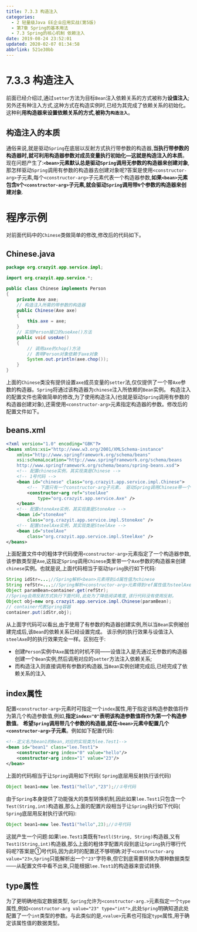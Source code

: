 ```yaml
---
title: 7.3.3 构造注入
categories: 
  - 2 轻量级Java EE企业应用实战(第5版)
  - 第7章 Spring的基本用法
  - 7.3 Spring的核心机制 依赖注入
date: 2019-08-24 23:52:01
updated: 2020-02-07 01:34:58
abbrlink: 521e30bb
---
```

# 7.3.3 构造注入 #
前面已经介绍过,通过`setter`方法为目标`Bean`注入依赖关系的方式被称为**设值注入**;另外还有种注入方式,这种方式在构造实例时,已经为其完成了依赖关系的初始化。这种利**用构造器来设置依赖关系的方式,被称为`构造注入`**。
## 构造注入的本质 ##
通俗来说,就是驱动`Spring`在底层以反射方式执行带参数的构造器,**当执行带参数的构造器时,就可利用构造器参数对成员变量执行初始化—这就是构造注入的本质**。
现在问题产生了:**`<bean>`元素默认总是驱动`Spring`调用无参数的构造器来创建对象**,那怎样驱动`Spring`调用有参数的构造器去创建对象呢?答案是使用`<constructor-arg>`子元素,每个`<constructor-arg>`子元素代表一个构造器参数,**如果`<bean>`元素包含`N`个`<constructor-arg>`子元素,就会驱动`Spring`调用带`N`个参数的构造器来创建对象**.
# 程序示例 #
对前面代码中的`Chinese`类做简单的修改,修改后的代码如下。
## Chinese.java ##
```java
package org.crazyit.app.service.impl;

import org.crazyit.app.service.*;

public class Chinese implements Person
{
    private Axe axe;
    // 构造注入所需的带参数的构造器
    public Chinese(Axe axe)
    {
        this.axe = axe;
    }
    // 实现Person接口的useAxe()方法
    public void useAxe()
    {
        // 调用axe的chop()方法
        // 表明Person对象依赖于axe对象
        System.out.println(axe.chop());
    }
}
```
上面的`Chinese`类没有提供设置`axe`成员变量的`setter`法,仅仅提供了一个带`Axe`参数的构造器。`Spring`将通过该构造器为`chinese`注入所依赖的`Bean`实例。
构造注入的配置文件也需做简单的修改,为了使用构造注入(也就是驱动`Spring`调用有参数的构造器创建对象),还需使用`<constructor-arg>`元素指定构造器的参数。修改后的配置文件如下。
## beans.xml ##
```xml
<?xml version="1.0" encoding="GBK"?>
<beans xmlns:xsi="http://www.w3.org/2001/XMLSchema-instance"
    xmlns="http://www.springframework.org/schema/beans"
    xsi:schemaLocation="http://www.springframework.org/schema/beans
    http://www.springframework.org/schema/beans/spring-beans.xsd">
    <!-- 配置chinese实例，其实现类是Chinese -->
    <!-- 1号代码 -->
    <bean id="chinese" class="org.crazyit.app.service.impl.Chinese">
        <!-- 下面只有一个constructor-arg子元素， 驱动Spring调用Chinese带一个参数的构造器来创建对象 -->
        <constructor-arg ref="steelAxe"
            type="org.crazyit.app.service.Axe" />
    </bean>
    <!-- 配置stoneAxe实例，其实现类是StoneAxe -->
    <bean id="stoneAxe"
        class="org.crazyit.app.service.impl.StoneAxe" />
    <!-- 配置steelAxe实例，其实现类是SteelAxe -->
    <bean id="steelAxe"
        class="org.crazyit.app.service.impl.SteelAxe" />
</beans>
```
上面配置文件中的粗体字代码使用`<constructor-arg>`元素指定了一个构造器参数,该参数类型是`Axe`,这指定`Spring`调用`Chinese`类里带一个`Axe`参数的构造器来创建`chinese`实例。也就是说,上面代码相当于驱动`Spring`执行如下代码:
```java
String idStr=...;//Spring解析<bean>元素得到id属性值为chinese
String refStr=...;//Spring解析<constructor-arg>元素得到ref属性值为steelAxe
Object paramBean=container.get(refStr);
//Spring会用反射方式执行下面代码,此处为了降低阅读难度,该行代码没有使用反射。
Object obj=new org.crazyit.app.service.impl.Chinese(paramBean);
// container代表Spring容器
container.put(idStr,obj);
```
从上面字代码可以看出,由于使用了有参数的构造器创建实例,所以当`Bean`实例被创建完成后,该`Bean`的依赖关系已经设置完成。
该示例的执行效果与设值注入`steelAxe`时的执行效果完全一样。区别在于:
- 创建`Person`实例中`Axe`属性的时机不同——设值注入是先通过无参数的构造器创建一个`Bean`实例,然后调用对应的`setter`方法注入依赖关系;
- 而构造注入则直接调用有参数的构造器,当`Bean`实例创建完成后,已经完成了依赖关系的注入

## index属性 ##
配置`<constructor-arg>`元素时可指定一个`index`属性,用于指定该构造参数值将作为第几个构造参数值,例如,**指定`index="0"`表明该构造参数值将作为第一个构造参数值**。
**希望`Spring`调用带几个参数的构造器,就在`<bean>`元素中配置几个`<constructor-arg>`子元素**。例如如下配置代码:
```xml
<!--定义名为bean1的Bean,对应的实现类为lee.Test1-->
<bean id="bean1" class="lee.Test1">
    <constructor-arg index="0" value="hello"/>
    <constructor-arg index="1" value="23"/>
</bean>
```
上面的代码相当于让`Spring`调用如下代码( `Spring`底层用反射执行该代码)
```java
Object bean1=new lee.Test1("hello","23");//①号代码
```
由于`Spring`本身提供了功能强大的类型转换机制,因此如果`lee.Test1`只包含一个`Test(String,int)`构造器,那么上面的配置片段相当于让`Spring`执行如下代码( `Spring`底层用反射执行该代码):
```java
Object bean1=new lee.Test1("hello",23);//②号代码
```
这就产生一个问题:如果`lee.Test1`类既有`Testl(String, String)`构造器,又有`Test1(String,int)`构造器,那么上面的粗体字配置片段到底让`Spring`执行哪行代码呢?答案是①号代码,因为此时的配置还不够明确:对于`<constructor-arg value="23>`,`Spring`只能解析出一个`"23"`字符串,但它到底需要转换为哪种数据类型——从配置文件中看不出来,只能根据`lee.Test1`的构造器来尝试转换.
## type属性 ##
为了更明确地指定数据类型, `Spring`允许为`<constructor-arg.>`元素指定一个`type`属性,例如`<constructor-arg value="23" type="int">`,此处`Spring`明确知道此处配置了一个`int`类型的参数。与此类似的是,`<value>`元素也可指定`type`属性,用于确定该属性值的数据类型。



